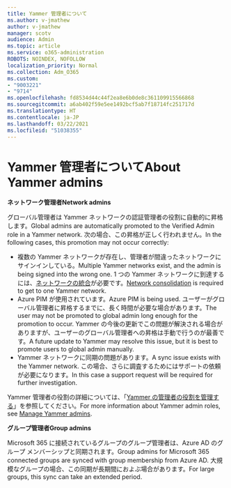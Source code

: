 ```yaml
---
title: Yammer 管理者について
ms.author: v-jmathew
author: v-jmathew
manager: scotv
audience: Admin
ms.topic: article
ms.service: o365-administration
ROBOTS: NOINDEX, NOFOLLOW
localization_priority: Normal
ms.collection: Adm_O365
ms.custom:
- "9003221"
- "9714"
ms.openlocfilehash: fd8534d44c44f2ea8e6b0de8c361109915566868
ms.sourcegitcommit: a6ab402f59e5ee1492bcf5ab7f18714fc251717d
ms.translationtype: HT
ms.contentlocale: ja-JP
ms.lasthandoff: 03/22/2021
ms.locfileid: "51038355"
---
```

# <a name="about-yammer-admins"></a><span data-ttu-id="9eacd-102">Yammer 管理者について</span><span class="sxs-lookup"><span data-stu-id="9eacd-102">About Yammer admins</span></span>

<span data-ttu-id="9eacd-103">**ネットワーク管理者**</span><span class="sxs-lookup"><span data-stu-id="9eacd-103">**Network admins**</span></span>

<span data-ttu-id="9eacd-104">グローバル管理者は Yammer ネットワークの認証管理者の役割に自動的に昇格します。</span><span class="sxs-lookup"><span data-stu-id="9eacd-104">Global admins are automatically promoted to the Verified Admin role in a Yammer network.</span></span> <span data-ttu-id="9eacd-105">次の場合、この昇格が正しく行われません。</span><span class="sxs-lookup"><span data-stu-id="9eacd-105">In the following cases, this promotion may not occur correctly:</span></span>

- <span data-ttu-id="9eacd-106">複数の Yammer ネットワークが存在し、管理者が間違ったネットワークにサインインしている。</span><span class="sxs-lookup"><span data-stu-id="9eacd-106">Multiple Yammer networks exist, and the admin is being signed into the wrong one.</span></span> <span data-ttu-id="9eacd-107">1 つの Yammer ネットワークに到達するには、[ネットワークの統合](https://docs.microsoft.com/yammer/configure-your-yammer-network/consolidate-multiple-yammer-networks)が必要です。</span><span class="sxs-lookup"><span data-stu-id="9eacd-107">[Network consolidation](https://docs.microsoft.com/yammer/configure-your-yammer-network/consolidate-multiple-yammer-networks) is required to get to one Yammer network.</span></span>
- <span data-ttu-id="9eacd-108">Azure PIM が使用されています。</span><span class="sxs-lookup"><span data-stu-id="9eacd-108">Azure PIM is being used.</span></span> <span data-ttu-id="9eacd-109">ユーザーがグローバル管理者に昇格するまでに、長く時間が必要な場合があります。</span><span class="sxs-lookup"><span data-stu-id="9eacd-109">The user may not be promoted to global admin long enough for the promotion to occur.</span></span> <span data-ttu-id="9eacd-110">Yammer の今後の更新でこの問題が解決される場合がありますが、ユーザーのグローバル管理者への昇格は手動で行うのが最善です。</span><span class="sxs-lookup"><span data-stu-id="9eacd-110">A future update to Yammer may resolve this issue, but it is best to promote users to global admin manually.</span></span>
- <span data-ttu-id="9eacd-111">Yammer ネットワークに同期の問題があります。</span><span class="sxs-lookup"><span data-stu-id="9eacd-111">A sync issue exists with the Yammer network.</span></span> <span data-ttu-id="9eacd-112">この場合、さらに調査するためにはサポートの依頼が必要になります。</span><span class="sxs-lookup"><span data-stu-id="9eacd-112">In this case a support request will be required for further investigation.</span></span>

<span data-ttu-id="9eacd-113">Yammer 管理者の役割の詳細については、「[Yammer の管理者の役割を管理する](https://docs.microsoft.com/yammer/manage-yammer-users/manage-yammer-admins)」を参照してください。</span><span class="sxs-lookup"><span data-stu-id="9eacd-113">For more information about Yammer admin roles, see [Manage Yammer admins](https://docs.microsoft.com/yammer/manage-yammer-users/manage-yammer-admins).</span></span>

<span data-ttu-id="9eacd-114">**グループ管理者**</span><span class="sxs-lookup"><span data-stu-id="9eacd-114">**Group admins**</span></span>

<span data-ttu-id="9eacd-115">Microsoft 365 に接続されているグループのグループ管理者は、Azure AD のグループ メンバーシップと同期されます。</span><span class="sxs-lookup"><span data-stu-id="9eacd-115">Group admins for Microsoft 365 connected groups are synced with group membership from Azure AD.</span></span> <span data-ttu-id="9eacd-116">大規模なグループの場合、この同期が長期間におよぶ場合があります。</span><span class="sxs-lookup"><span data-stu-id="9eacd-116">For large groups, this sync can take an extended period.</span></span>
